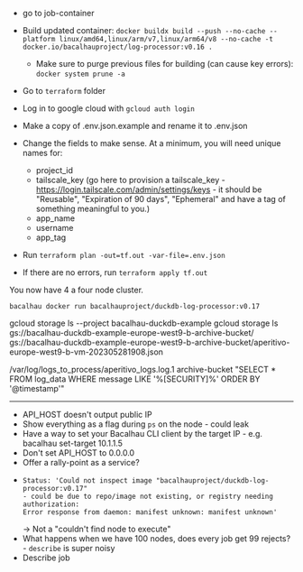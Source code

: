 - go to job-container
- Build updated container: `docker buildx build --push --no-cache --platform linux/amd64,linux/arm/v7,linux/arm64/v8 --no-cache -t docker.io/bacalhauproject/log-processor:v0.16 .`
  - Make sure to purge previous files for building (can cause key errors): `docker system prune -a`

- Go to `terraform` folder
- Log in to google cloud with `gcloud auth login`
- Make a copy of .env.json.example and rename it to .env.json
- Change the fields to make sense. At a minimum, you will need unique names for:
  - project_id
  - tailscale_key (go here to provision a tailscale_key - https://login.tailscale.com/admin/settings/keys - it should be "Reusable", "Expiration of 90 days", "Ephemeral" and have a tag of something meaningful to you.)
  - app_name
  - username
  - app_tag
- Run `terraform plan -out=tf.out -var-file=.env.json`
- If there are no errors, run `terraform apply tf.out`

You now have 4 a four node cluster.

`bacalhau docker run bacalhauproject/duckdb-log-processor:v0.17`

gcloud storage ls --project bacalhau-duckdb-example
gcloud storage ls gs://bacalhau-duckdb-example-europe-west9-b-archive-bucket/
gs://bacalhau-duckdb-example-europe-west9-b-archive-bucket/aperitivo-europe-west9-b-vm-202305281908.json

/var/log/logs_to_process/aperitivo_logs.log.1 archive-bucket "SELECT * FROM log_data WHERE message LIKE '%[SECURITY]%' ORDER BY '@timestamp'"

-------

- API_HOST doesn't output public IP
- Show everything as a flag during `ps` on the node - could leak
- Have a way to set your Bacalhau CLI client by the target IP - e.g. bacalhau set-target 10.1.1.5
- Don't set API_HOST to 0.0.0.0
- Offer a rally-point as a service?  
-     Status: 'Could not inspect image "bacalhauproject/duckdb-log-processor:v0.17"
      - could be due to repo/image not existing, or registry needing authorization:
      Error response from daemon: manifest unknown: manifest unknown'
     -> Not a "couldn't find node to execute"
- What happens when we have 100 nodes, does every job get 99 rejects? - `describe` is super noisy
- Describe job 